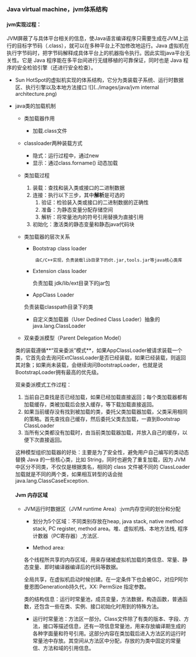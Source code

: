 ### Java virtual machine，jvm体系结构
#### jvm实现过程：
JVM屏蔽了与具体平台相关的信息，使Java语言编译程序只需要生成在JVM上运行的目标字节码（.class），就可以在多种平台上不加修改地运行。Java 虚拟机在执行字节码时，把字节码解释成具体平台上的机器指令执行。因此实现java平台无关性。它是 Java 程序能在多平台间进行无缝移植的可靠保证，同时也是 Java 程序的安全检验引擎（还进行安全检查）。

- Sun HotSpot的虚拟机实现的体系结构，它分为类装载子系统、运行时数据区、执行引擎以及本地方法接口
  ![](../images/java/jvm internal architecture.png)

- java类的加载机制

  - 类加载器作用

    - 加载.class文件

  - classloader两种装载方式

    - 隐式：运行过程中，通过new
    - 显示：通过class.forname() 动态加载

  - 类加载过程

    1. 装载：查找和装入类或接口的二进制数据
    2. 连接：执行以下三步，其中**解析**是可选的
       1. 验证：检验装入类或接口的二进制数据的正确性
       2. 准备：为静态变量分配存储空间
       3. 解析：将常量池内的符号引用替换为直接引用
    3. 初始化：激活类的静态变量和静态java代码块

  - 类加载器的层次关系

    - Bootstrap class loader

           由C/C++实现，负责装载lib目录下的dt.jar,tools.jar等java核心类库

    - Extension class loader  

      负责加载 jdk/lib/ext目录下的jar包

    - AppClass Loader

    负责装载classpath目录下的类

    - 自定义类加载器（User Dedined Class Loader）抽象的java.lang.ClassLoader

  - 双亲委派模型（Parent Delegation Model）

  类的装载遵循**“双亲委派”模式**，如果AppClassLoader被请求装载一个类，它首先会去询问ExtClassLoader是否已经装载，如果已经装载，则返回其对象；如果尚未装载，会继续询问BootstrapLoader，也就是说BootstrapLoader拥有最高的优先级。

  双亲委派模式工作过程：

  1. 当前自己查找是否已经加载，如果已经加载直接返回；每个类加载器都有加载缓存，类被加载后会放入缓存，等下载加载直接返回。
  2. 如果当前缓存没有找到被加载的类，委托父类加载器加载，父类采用相同的策略。首先查找自己缓存，然后委托父类去加载，一直到Bootstrap ClassLoader
  3. 当所有父类都没有加载时，由当前类加载器加载，并放入自己的缓存，以便下次直接返回。

  这种模型组织加载器的好处：主要是为了安全性，避免用户自己编写的类动态替换 Java 的一些核心类，比如 String，同时也避免了重复加载，因为 JVM 中区分不同类，不仅仅是根据类名，相同的 class 文件被不同的 ClassLoader 加载就是不同的两个类，如果相互转型的话会抛java.lang.ClassCaseException.



  #### Jvm 内存区域

  - JVM运行时数据区（JVM runtime Area）:jvm内存空间的划分和分配

    - 划分为5个区域：不同类别存放在heap, java stack, native method stack, PC register, method area。堆、虚拟机栈、本地方法栈, 程序计数器（PC寄存器）,方法区.

    - Method area:

    各个线程所共享的内存区域，用来存储被虚拟机加载的类信息、常量、静态变量、即时编译器编译后的代码等数据。

    全局共享，在虚拟机启动时候创建。在一定条件下也会被GC，对应P阿尔曼恩图Generationb持久代，XX: PermSize 指定参数。

    类的结构信息：运行时常量池，成员变量，方法数据，构造函数，普通函数，还包含一些在类、实例、接口初始化时用到的特殊方法。

    - 运行时常量池：方法区一部分。Class文件除了有类的版本、字段、方法，接口等描述信息，还有一项信息常量池，用来存放编译期生成的各种字面量和符号引用。这部分内容在类加载后进入方法区的运行时常量池中存放。其空间从方法区中分配，存放的为类中固定的常量信、方法和域的引用信息。





































